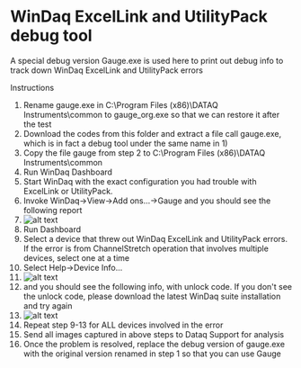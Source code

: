 # WinDaq ExcelLink and UtilityPack debug tool

A special debug version Gauge.exe is used here to print out debug info to track down WinDaq ExcelLink and UtilityPack errors

Instructions 
1. Rename gauge.exe in C:\Program Files (x86)\DATAQ Instruments\common to gauge_org.exe so that we can restore it after the test
2. Download the codes from this folder and extract a file call gauge.exe, which is in fact a debug tool under the same name in 1)
3. Copy the file gauge from step 2 to C:\Program Files (x86)\DATAQ Instruments\common
4. Run WinDaq Dashboard
5. Start WinDaq with the exact configuration you had trouble with ExcelLink or UtilityPack.  
6. Invoke WinDaq->View->Add ons...->Gauge and you should see the following report
7. ![alt text](https://www.dataq.com/resources/images/addondebug2.png)
8. Run Dashboard
9. Select a device that threw out WinDaq ExcelLink and UtilityPack errors. If the error is from ChannelStretch operation that involves multiple devices, select one at a time
10. Select Help->Device Info...
11. ![alt text](https://www.dataq.com/resources/images/addondebug3.png)
12. and you should see the following info, with unlock code. If you don't see the unlock code, please download the latest WinDaq suite installation and try again
13. ![alt text](https://www.dataq.com/resources/images/addondebug3.png)
14. Repeat step 9-13 for ALL devices involved in the error
15. Send all images captured in above steps to Dataq Support for analysis
16. Once the problem is resolved, replace the debug version of gauge.exe with the original version renamed in step 1 so that you can use Gauge 


